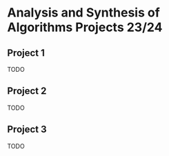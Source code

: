 # Analysis and Synthesis of Algorithms Projects 23/24

## Project 1
TODO

## Project 2
TODO

## Project 3
TODO
